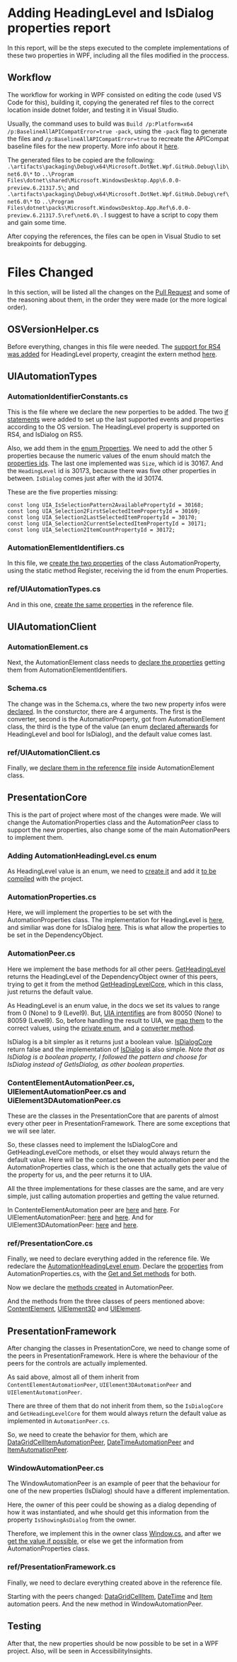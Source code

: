 # Adding HeadingLevel and IsDialog properties report

In this report, will be the steps executed to the complete implementations of these two properties in WPF, including all the files modified in the proccess.

## Workflow

The workflow for working in WPF consisted on editing the code (used VS Code for this), building it, copying the generated ref files to the correct location inside dotnet folder, and testing it in Visual Studio.

Usually, the command uses to build was `Build /p:Platform=x64 /p:BaselineAllAPICompatError=true -pack`, using the `-pack` flag to generate the files and `/p:BaselineAllAPICompatError=true` to recreate the APICompat baseline files for the new property. More info about it [here](https://github.com/dotnet/wpf/blob/main/Documentation/api-compat.md). 

The generated files to be copied are the following: `.\artifacts\packaging\Debug\x64\Microsoft.DotNet.Wpf.GitHub.Debug\lib\net6.0\*` to `..\Program Files\dotnet\shared\Microsoft.WindowsDesktop.App\6.0.0-preview.6.21317.5\`; and `.\artifacts\packaging\Debug\x64\Microsoft.DotNet.Wpf.GitHub.Debug\ref\net6.0\*` to `..\Program Files\dotnet\packs\Microsoft.WindowsDesktop.App.Ref\6.0.0-preview.6.21317.5\ref\net6.0\` . I suggest to have a script to copy them and gain some time.

After copying the references, the files can be open in Visual Studio to set breakpoints for debugging.

# Files Changed

In this section, will be listed all the changes on the [Pull Request](https://github.com/dotnet/wpf/pull/4751) and some of the reasoning about them, in the order they were made (or the more logical order).
## OSVersionHelper.cs

Before everything, changes in this file were needed. The [support for RS4 was added](https://github.com/dotnet/wpf/pull/4751/files#diff-05f25cf93ed154b760ffd1f31b96af6ccf131f28b9f10c3cb4fac7fe19bb2d5bR53-R100) for HeadingLevel property, creagint the extern method [here](https://github.com/dotnet/wpf/pull/4751/files#diff-05f25cf93ed154b760ffd1f31b96af6ccf131f28b9f10c3cb4fac7fe19bb2d5bR146-R148).

## UIAutomationTypes
### AutomationIdentifierConstants.cs

This is the file where we declare the new porperties to be added. The two [if statements](https://github.com/dotnet/wpf/pull/4751/files#diff-326f5b75e658648db183d6a96e204cc6ed23e922ab94f7c54fe8cfaef8c3989fR34-R50) were added to set up the last supported events and properties according to the OS version. The HeadingLevel property is supported on RS4, and IsDialog on RS5.

Also, we add them in the [enum Properties](https://github.com/dotnet/wpf/pull/4751/files#diff-326f5b75e658648db183d6a96e204cc6ed23e922ab94f7c54fe8cfaef8c3989fR289-R296). We need to add the other 5 properties because the numeric values of the enum should match the [properties ids](https://docs.microsoft.com/en-us/windows/win32/winauto/uiauto-automation-element-propids). The last one implemented was `Size`, which id is 30167. And the `HeadingLevel` id is 30173, because there was five other properties in between. `IsDialog` comes just after with the id 30174. 

These are the five properties missing:
```
const long UIA_IsSelectionPattern2AvailablePropertyId = 30168;
const long UIA_Selection2FirstSelectedItemPropertyId = 30169;
const long UIA_Selection2LastSelectedItemPropertyId = 30170;
const long UIA_Selection2CurrentSelectedItemPropertyId = 30171;
const long UIA_Selection2ItemCountPropertyId = 30172;
```

### AutomationElementIdentifiers.cs

In this file, we [create the two properties](https://github.com/dotnet/wpf/pull/4751/files#diff-ea7f693cded819529c9149156deee9a7bbbcbeddfd2806100c983de3a6ff56b3R119-R124) of the class AutomationProperty, using the static method Register, receiving the id from the enum Properties.

### ref/UIAutomationTypes.cs

And in this one, [create the same properties](https://github.com/dotnet/wpf/pull/4751/files#diff-278bf69eb7c4b9176c567f08f1105b6b2bdd12afc10aeb10ba74ea340a8af31aR31-R35) in the reference file.
## UIAutomationClient
### AutomationElement.cs

Next, the AutomationElement class needs to [declare the properties](https://github.com/dotnet/wpf/pull/4751/files#diff-e86a5f335181123dd6804ccc6d309cef3f2c0ba24d35044225b055bcc24ca628R201-R210) getting them from AutomationElementIdentifiers.

### Schema.cs

The change was in the Schema.cs, where the two new property infos were [declared](https://github.com/dotnet/wpf/pull/4751/files#diff-06492e0436d0881739aa3bfa3052625528df07c8aefd87f86c51eab3683f7ac2R291-R292). In the consturctor, there are 4 arguments. The first is the converter, second is the AutomationProperty, got from AutomationElement class, the third is the type of the value (an enum [declared afterwards](https://github.com/dotnet/wpf/pull/4751/files#diff-06492e0436d0881739aa3bfa3052625528df07c8aefd87f86c51eab3683f7ac2R212-R225) for HeadingLevel and bool for IsDialog), and the default value comes last.

### ref/UIAutomationClient.cs

Finally, we [declare them in the reference file](https://github.com/dotnet/wpf/pull/4751/files#diff-08711d7b7f1b4b33e619ddd31b96005ca59095264e5c8edddc011f8574e45dc2R43-R47) inside AutomationElement class.

## PresentationCore

This is the part of project where most of the changes were made. We will change the AutomationProperties class and the AutomationPeer class to support the new properties, also change some of the main AutomationPeers to implement them.

### Adding AutomationHeadingLevel.cs enum

As HeadingLevel value is an enum, we need to [create it](https://github.com/dotnet/wpf/pull/4751/files#diff-302f99ca8bfc90091a2b7495d342b1b9dca89787033e5a290d1ea5cf6e534133R1-R68) and add it [to be compiled](https://github.com/dotnet/wpf/pull/4751/files#diff-2602bc5513a33eef826d95d5cba966d84e8e143bcb5e28fb8a7398fd6090ef3fR395) with the project.

### AutomationProperties.cs

Here, we will implement the properties to be set with the AutomationProperties class. The implementation for HeadingLevel is [here](https://github.com/dotnet/wpf/pull/4751/files#diff-292f16ac8e53da579b25b8c732224931dd04271f8eff5af074edd6f6efb46bd7R597-R630), and similiar was done for IsDialog [here](https://github.com/dotnet/wpf/pull/4751/files#diff-292f16ac8e53da579b25b8c732224931dd04271f8eff5af074edd6f6efb46bd7R632-R664). This is what allow the properties to be set in the DependencyObject.

### AutomationPeer.cs

Here we implement the base methods for all other peers. [GetHeadingLevel](https://github.com/dotnet/wpf/pull/4751/files#diff-2c34ffc37749fc235998a14c9a74dd042c2a413c18880a29c4ba842654c4217dR1279-R1304) returns the HeadingLevel of the DependencyObject owner of this peers, trying to get it from the method [GetHeadingLevelCore](https://github.com/dotnet/wpf/pull/4751/files#diff-2c34ffc37749fc235998a14c9a74dd042c2a413c18880a29c4ba842654c4217dR712-R717), which in this class, just returns the default value. 

As HeadingLevel is an enum value, in the docs we set its values to range from 0 (None) to 9 (Level9). But, [UIA intentifies](https://docs.microsoft.com/en-us/windows/win32/winauto/uiauto-heading-level-identifiers) are from 80050 (None) to 80059 (Level9). So, before handling the result to UIA, we [map them](https://github.com/dotnet/wpf/pull/4751/files#diff-2c34ffc37749fc235998a14c9a74dd042c2a413c18880a29c4ba842654c4217dR2174-R2177) to the correct values, using the [private enum](https://github.com/dotnet/wpf/pull/4751/files#diff-2c34ffc37749fc235998a14c9a74dd042c2a413c18880a29c4ba842654c4217dR1307-R1319), and a [converter method](https://github.com/dotnet/wpf/pull/4751/files#diff-2c34ffc37749fc235998a14c9a74dd042c2a413c18880a29c4ba842654c4217dR1320-R1346).

IsDialog is a bit simpler as it returns just a boolean value. [IsDialogCore](https://github.com/dotnet/wpf/pull/4751/files#diff-2c34ffc37749fc235998a14c9a74dd042c2a413c18880a29c4ba842654c4217dR655-R659) return false and the implementation of [IsDialog](https://github.com/dotnet/wpf/pull/4751/files#diff-2c34ffc37749fc235998a14c9a74dd042c2a413c18880a29c4ba842654c4217dR1354-R1375) is also simple. *Note that as IsDialog is a boolean property, I followed the pattern and choose for IsDialog instead of GetIsDialog, as other boolean properties.*

### ContentElementAutomationPeer.cs, UIElementAutomationPeer.cs and UiElement3DAutomationPeer.cs

These are the classes in the PresentationCore that are parents of almost every other peer in PresentationFramework. There are some exceptions that we will see later. 

So, these classes need to implement the IsDialogCore and GetHeadingLevelCore methods, or elset they would always return the default value. Here will be the contact between the automation peer and the AutomationProperties class, which is the one that actually gets the value of the property for us, and the peer returns it to UIA.

All the three implementations for these classes are the same, and are very simple, just calling automation properties and getting the value returned.

In ContenteElementAutomation peer are [here](https://github.com/dotnet/wpf/pull/4751/files#diff-04a0d1f88fbc6dc1f41662373c8ba94fcd2a51eebf7ae92c4bbd54064f9dc39dR216-R223) and [here](https://github.com/dotnet/wpf/pull/4751/files#diff-04a0d1f88fbc6dc1f41662373c8ba94fcd2a51eebf7ae92c4bbd54064f9dc39dR298-R306).
For UIElementAutomationPeer: [here](https://github.com/dotnet/wpf/pull/4751/files#diff-04a0d1f88fbc6dc1f41662373c8ba94fcd2a51eebf7ae92c4bbd54064f9dc39dR298-R306) and [here](https://github.com/dotnet/wpf/pull/4751/files#diff-46438e614debbc732b78f97523dec6218fcc790318cea23e5ebc27a6a47f0ac5R496-R504). And for UIElement3DAutomationPeer: [here](https://github.com/dotnet/wpf/pull/4751/files#diff-eea3a381ce717788d178965244e67012e68e1b88169a9d7539ca82c022b5225aR320-R325) and [here](https://github.com/dotnet/wpf/pull/4751/files#diff-eea3a381ce717788d178965244e67012e68e1b88169a9d7539ca82c022b5225aR395-R403).

### ref/PresentationCore.cs

Finally, we need to declare everything added in the reference file. We redeclare the [AutomationHeadingLevel enum](https://github.com/dotnet/wpf/pull/4751/files#diff-8e9f502efcdba2ed9b2e62342a20040d8c846ef2f77586310f09449bccbb6280R2129-R2143). Declare the [properties](https://github.com/dotnet/wpf/pull/4751/files#diff-8e9f502efcdba2ed9b2e62342a20040d8c846ef2f77586310f09449bccbb6280R2149-R2152) from AutomationProperties.cs, with the [Get and Set methods](https://github.com/dotnet/wpf/pull/4751/files#diff-8e9f502efcdba2ed9b2e62342a20040d8c846ef2f77586310f09449bccbb6280R2166-R2186) for both.

Now we declare the [methods created](https://github.com/dotnet/wpf/pull/4751/files#diff-8e9f502efcdba2ed9b2e62342a20040d8c846ef2f77586310f09449bccbb6280R2301-R2337) in AutomationPeer.

And the methods from the three classes of peers mentioned above: [ContentElement](https://github.com/dotnet/wpf/pull/4751/files#diff-8e9f502efcdba2ed9b2e62342a20040d8c846ef2f77586310f09449bccbb6280R2372-R2386), [UIElement3D](https://github.com/dotnet/wpf/pull/4751/files#diff-8e9f502efcdba2ed9b2e62342a20040d8c846ef2f77586310f09449bccbb6280R2444-R2458) and [UIElement](https://github.com/dotnet/wpf/pull/4751/files#diff-8e9f502efcdba2ed9b2e62342a20040d8c846ef2f77586310f09449bccbb6280R2480-R2494).

## PresentationFramework

After changing the classes in PresentationCore, we need to change some of the peers in PresentationFramework. Here is where the behaviour of the peers for the controls are actually implemented.

As said above, almost all of them inherit from `ContentElementAutomationPeer`, `UIElement3DAutomationPeer` and `UIElementAutomationPeer`.

There are three of them that do not inherit from them, so the `IsDialogCore` and `GetHeadingLevelCore` for them would always return the default value as implemented in `AutomationPeer.cs`.

So, we need to create the behavior for them, which are [DataGridCellItemAutomationPeer](https://github.com/dotnet/wpf/pull/4751/files#diff-0139b9e223f77e31f3bb35e27f4f292be36b70e32a43e0bfe273ecec50ebb336R366-R437), [DateTimeAutomationPeer](https://github.com/dotnet/wpf/pull/4751/files#diff-9ae60429705ff9904cee36c08798523093563fbf4d1deb7b92f0bbd3445ac9cbR462-R545) and [ItemAutomationPeer](https://github.com/dotnet/wpf/pull/4751/files#diff-45edde82c5a382f0229e7094b77478a5f6c08b9f919159a747e03d9c116eb536R235-R468).

### WindowAutomationPeer.cs

The WindowAutomationPeer is an example of peer that the behaviour for one of the new properties (IsDialog) should have a different implementation. 

Here, the owner of this peer could be showing as a dialog depending of how it was instantiated, and whe should get this information from the property `IsShowingAsDialog` from the owner.

Therefore, we implement this in the owner class [Window.cs](https://github.com/dotnet/wpf/pull/4751/files#diff-30ce94d35c72b94385aa439cafead5bd0677f7b4037f0fefcfc7a03d3730a681R1282-R1292), and after we [get the value if possible](https://github.com/dotnet/wpf/pull/4751/files#diff-53c3d38740b19f10d386f48fe04225d8a602b466b8a260d8cdd2a64a386f5b88R91-R103), or else we get the information from AutomationProperties class.

### ref/PresentationFramework.cs

Finally, we need to declare everything created above in the reference file.

 Starting with the peers changed: [DataGridCellItem](https://github.com/dotnet/wpf/pull/4751/files#diff-8c5e1efe3927fbf477c421d45b1896e23bbedbd69d8770ce9e994c223bff0414R2406-R2421), [DateTime](https://github.com/dotnet/wpf/pull/4751/files#diff-8c5e1efe3927fbf477c421d45b1896e23bbedbd69d8770ce9e994c223bff0414R2545-R2560) and [Item](https://github.com/dotnet/wpf/pull/4751/files#diff-8c5e1efe3927fbf477c421d45b1896e23bbedbd69d8770ce9e994c223bff0414R2802-R2816) automation peers.  And the new method in WindowAutomationPeer.

## Testing

After that, the new properties should be now possible to be set in a WPF project. Also, will be seen in AccessibilityInsights.